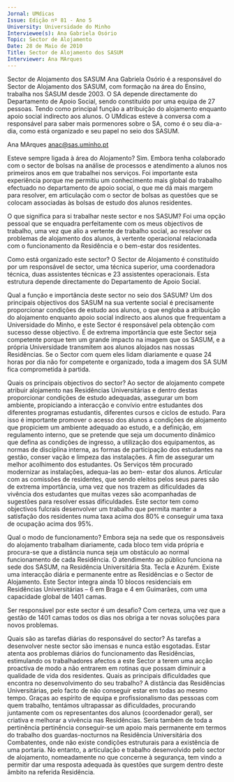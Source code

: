 ```yaml
---
Jornal: UMdicas
Issue: Edição nº 81 - Ano 5
University: Universidade do Minho
Interviewee(s): Ana Gabriela Osório
Topic: Sector de Alojamento
Date: 28 de Maio de 2010
Title: Sector de Alojamento dos SASUM
Interviewer: Ana MArques
---
```


Sector de Alojamento dos SASUM
Ana Gabriela Osório é a responsável do Sector de Alojamento dos
SASUM, com formação na área do Ensino, trabalha nos SASUM
desde 2003. O SA depende directamente do Departamento
de Apoio Social, sendo constituído por uma equipa de 27 pessoas. Tendo como
principal função a atribuição do alojamento enquanto apoio social
indirecto aos alunos.
O UMdicas esteve à conversa com a responsável para saber mais
pormenores sobre o SA, como é o seu dia-a-dia, como está organizado e seu
papel no seio dos SASUM.

Ana MArques
anac@sas.uminho.pt

Esteve sempre ligada à área do
Alojamento?
Sim. Embora tenha colaborado
com o sector de bolsas na análise
de processos e atendimento a
alunos nos primeiros anos em que
trabalhei nos serviços. Foi
importante esta experiência
porque me permitiu um
conhecimento mais global do
trabalho efectuado no
departamento de apoio social, o
que me dá mais margem para
resolver, em articulação com o
sector de bolsas as questões que
se colocam associadas às bolsas
de estudo dos alunos residentes.

O que significa para si trabalhar
neste sector e nos SASUM?
Foi uma opção pessoal que se
enquadra perfeitamente com os
meus objectivos de trabalho, uma
vez que alio a vertente de trabalho
social, ao resolver os problemas de
alojamento dos alunos, à vertente
operacional relacionada com o
funcionamento da Residência e o
bem-estar dos residentes.

Como está organizado este
sector?
O Sector de Alojamento é
constituído por um responsável de
sector, uma técnica superior, uma
coordenadora técnica, duas
assistentes técnicas e 23
assistentes operacionais. Esta
estrutura depende directamente
do Departamento de Apoio Social.

Qual a função e importância
deste sector no seio dos SASUM?
Um dos principais objectivos dos
SASUM na sua vertente social é
precisamente proporcionar
condições de estudo aos alunos, o
que engloba a atribuição do
alojamento enquanto apoio social
indirecto aos alunos que 
frequentam a Universidade do
Minho, e este Sector é responsável
pela obtenção com sucesso desse
objectivo.
É de extrema importância que este
Sector seja competente porque
tem um grande impacto na
imagem que os SASUM, e a própria
Universidade transmitem aos
alunos alojados nas nossas
Residências. Se o Sector com
quem eles lidam diariamente e
quase 24 horas por dia não for
competente e organizado, toda a
imagem dos SA SUM fica
comprometida à partida.

Quais os principais objectivos do
sector?
Ao sector de alojamento compete
atribuir alojamento nas
Residências Universitárias e
dentro destas proporcionar
condições de estudo adequadas,
assegurar um bom ambiente,
propiciando a interacção e
convívio entre estudantes dos
diferentes programas estudantis,
diferentes cursos e ciclos de
estudo.
Para isso é importante promover o
acesso dos alunos a condições de
alojamento que propiciem um
ambiente adequado ao estudo, e a
definição, em regulamento
interno, que se pretende que seja
um documento dinâmico que
defina as condições de ingresso, a
utilização dos equipamentos, as
normas de disciplina interna, as
formas de participação dos
estudantes na gestão,
conser vação e limpeza das
instalações. A fim de assegurar
um melhor acolhimento dos
estudantes. Os Serviços têm
procurado modernizar as
instalações, adequa-las ao bem-
estar dos alunos.
Articular com as comissões de
residentes, que sendo eleitos
pelos seus pares são de extrema
importância, uma vez que nos
trazem as dificuldades da vivência
dos estudantes que muitas vezes
são acompanhadas de sugestões
para resolver essas dificuldades.
Este sector tem como objectivos
fulcrais desenvolver um trabalho
que permita manter a satisfação
dos residentes numa taxa acima
dos 80% e conseguir uma taxa de
ocupação acima dos 95%.

Qual o modo de funcionamento?
Embora seja na sede que os
responsáveis do alojamento
trabalham diariamente, cada bloco
tem vida própria e procura-se que
a distância nunca seja um
obstáculo ao normal
funcionamento de cada
Residência. O atendimento ao
público funciona na sede dos
SASUM, na Residência
Universitária Sta. Tecla e Azurém.
Existe uma interacção diária e
permanente entre as Residências
e o Sector de Alojamento.
Este Sector integra ainda 10
blocos residenciais em
Residências Universitárias – 6 em
Braga e 4 em Guimarães, com uma
capacidade global de 1401 camas.

Ser responsável por este sector é
um desafio?
Com certeza, uma vez que a
gestão de 1401 camas todos os
dias nos obriga a ter novas
soluções para novos problemas.

Quais são as tarefas diárias do
responsável do sector?
As tarefas a desenvolver neste
sector são imensas e nunca estão
esgotadas. Estar atenta aos
problemas diários do
funcionamento das Residências,
estimulando os trabalhadores
afectos a este Sector a terem uma
acção proactiva de modo a não
entrarem em rotinas que possam
diminuir a qualidade de vida dos
residentes.
Quais as principais dificuldades
que encontra no
desenvolvimento do seu
trabalho?
A distância das Residências
Universitárias, pelo facto de não
conseguir estar em todas ao
mesmo tempo. Graças ao espírito
de equipa e profissionalismo das
pessoas com quem trabalho,
tentámos ultrapassar as
dificuldades, procurando
juntamente com os
representantes dos alunos
(coordenador geral), ser criativa e
melhorar a vivência nas
Residências.
Seria também de toda a pertinência
pertinência conseguir-se um apoio
mais permanente em termos do
trabalho dos guardas-nocturnos
na Residência Universitária dos
Combatentes, onde não existe
condições estruturais para a
existência de uma portaria. No
entanto, a articulação e trabalho
desenvolvido pelo sector de
alojamento, nomeadamente no
que concerne à segurança, tem
vindo a permitir dar uma resposta
adequada às questões que
surgem dentro deste âmbito na
referida Residência.